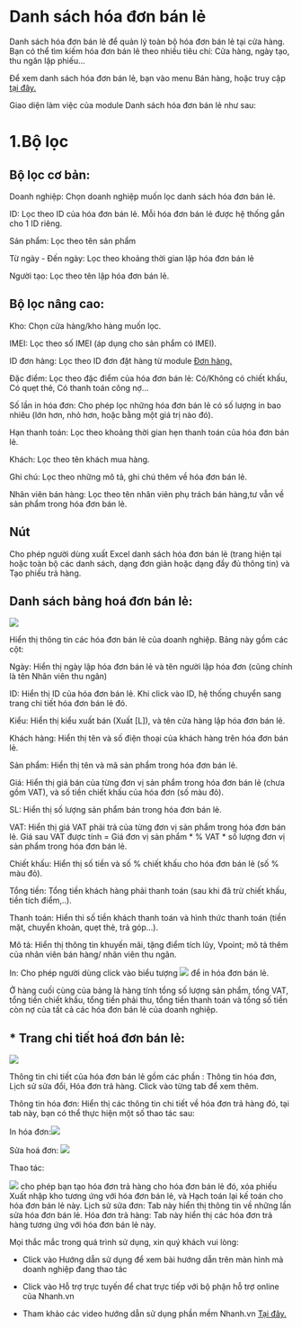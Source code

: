 # Danh sách hóa đơn bán lẻ

Danh sách hóa đơn bán lẻ để quản lý toàn bộ hóa đơn bán lẻ tại cửa hàng.
Bạn có thể tìm kiếm hóa đơn bán lẻ theo nhiều tiêu chí: Cửa hàng, ngày tạo, thu ngân lập phiếu...

Để xem danh sách hóa đơn bán lẻ, bạn vào menu Bán hàng, hoặc truy cập [tại đây.](https://new.nhanh.vn/pos/bill/index)

Giao diện làm việc của module Danh sách hóa đơn bán lẻ như sau:

# 1.Bộ lọc

## Bộ lọc cơ bản:

Doanh nghiệp: Chọn doanh nghiệp muốn lọc danh sách hóa đơn bán lẻ.

ID: Lọc theo ID của hóa đơn bán lẻ. Mỗi hóa đơn bán lẻ được hệ thống gắn cho 1 ID riêng.

Sản phẩm: Lọc theo tên sản phẩm

Từ ngày - Đến ngày: Lọc theo khoảng thời gian lập hóa đơn bán lẻ

Người tạo: Lọc theo tên lập hóa đơn bán lẻ.

## Bộ lọc nâng cao:

Kho: Chọn cửa hàng/kho hàng muốn lọc.

IMEI: Lọc theo số IMEI (áp dụng cho sản phẩm có IMEI).

ID đơn hàng: Lọc theo ID đơn đặt hàng từ module [Đơn hàng.](https://new.nhanh.vn/order/manage/index)

Đặc điểm: Lọc theo đặc điểm của hóa đơn bán lẻ: Có/Không có chiết khấu, Có quẹt thẻ, Có thanh toán công nợ...

Số lần in hóa đơn: Cho phép lọc những hóa đơn bán lẻ có số lượng in bao nhiêu (lớn hơn, nhỏ hơn, hoặc bằng một giá trị nào đó).

Hạn thanh toán: Lọc theo khoảng thời gian hẹn thanh toán của hóa đơn bán lẻ.

Khách: Lọc theo tên khách mua hàng.

Ghi chú: Lọc theo những mô tả, ghi chú thêm về hóa đơn bán lẻ.

Nhân viên bán hàng: Lọc theo tên nhân viên phụ trách bán hàng,tư vẫn về sản phẩm trong hóa đơn bán lẻ.

## Nút ![]()

Cho phép người dùng xuất Excel danh sách hóa đơn bán lẻ (trang hiện tại hoặc toàn bộ các danh sách, dạng đơn giản hoặc dạng đầy đủ thông tin) và Tạo phiếu trả hàng.

## Danh sách bảng hoá đơn bán lẻ:
![](https://raw.githubusercontent.com/nhanhapi/manual/master/docs/ban-hang/img/danh-sach-hoa-don-ban-le.png)

Hiển thị thông tin các hóa đơn bán lẻ của doanh nghiệp. Bảng này gồm các cột:

Ngày: Hiển thị ngày lập hóa đơn bán lẻ và tên người lập hóa đơn (cũng chính là tên Nhân viên thu ngân)

ID: Hiển thị ID của hóa đơn bán lẻ. Khi click vào ID, hệ thống chuyển sang trang chi tiết hóa đơn bán lẻ đó.

Kiểu: Hiển thị kiểu xuất bán (Xuất [L]), và tên cửa hàng lập hóa đơn bán lẻ.

Khách hàng: Hiển thị tên và số điện thoại của khách hàng trên hóa đơn bán lẻ.

Sản phẩm: Hiển thị tên và mã sản phẩm trong hóa đơn bán lẻ.

Giá: Hiển thị giá bán của từng đơn vị sản phẩm trong hóa đơn bán lẻ (chưa gồm VAT), và số tiền chiết khấu của hóa đơn (số màu đỏ).

SL: Hiển thị số lượng sản phẩm bán trong hóa đơn bán lẻ.

VAT: Hiển thị giá VAT phải trả của từng đơn vị sản phẩm trong hóa đơn bán lẻ. Giá sau VAT được tính = Giá đơn vị sản phẩm * % VAT * số lượng đơn vị sản phẩm trong hóa đơn bán lẻ.

Chiết khấu: Hiển thị số tiền và số % chiết khấu cho hóa đơn bán lẻ (số % màu đỏ).

Tổng tiền: Tổng tiền khách hàng phải thanh toán (sau khi đã trừ chiết khấu, tiền tích điểm,..).

Thanh toán: Hiển thi số tiền khách thanh toán và hình thức thanh toán (tiền mặt, chuyển khoản, quẹt thẻ, trả góp...).

Mô tả: Hiển thị thông tin khuyến mãi, tặng điểm tích lũy, Vpoint; mô tả thêm của nhân viên bán hàng/ nhân viên thu ngân.

In: Cho phép người dùng click vào biểu tượng ![](https://raw.githubusercontent.com/nhanhapi/manual/master/docs/ban-hang/img/may-in.png)  để in hóa đơn bán lẻ.

Ở hàng cuối cùng của bảng là hàng tính tổng số lượng sản phẩm, tổng VAT, tổng tiền chiết khấu, tổng tiền phải thu, tổng tiền thanh toán và tổng số tiền còn nợ của tất cả các hóa đơn bán lẻ của doanh nghiệp.

## * Trang chi tiết hoá đơn bán lẻ:
![](https://raw.githubusercontent.com/nhanhapi/manual/master/docs/ban-hang/img/chi-tiet-hoa-don-ban-le.png)

Thông tin chi tiết của hóa đơn bán lẻ gồm các phần : Thông tin hóa đơn, Lịch sử sửa đổi, Hóa đơn trả hàng. Click vào từng tab để xem thêm.

Thông tin hóa đơn: Hiển thị các thông tin chi tiết về hóa đơn trả hàng đó, tại tab này, bạn có thể thực hiện một số thao tác sau:

In hóa đơn:![](https://raw.githubusercontent.com/nhanhapi/manual/master/docs/ban-hang/img/in-hd.png?token=AQBB63O7L2DKRBTX5LBZYNK66GDWC)

Sửa hoá đơn: ![](https://raw.githubusercontent.com/nhanhapi/manual/master/docs/ban-hang/img/sua-hd.png?token=AQBB63O544RYTA2UHP7PTDC66GD2A)

Thao tác:

![](https://raw.githubusercontent.com/nhanhapi/manual/master/docs/ban-hang/img/sua-hoa-don-ban-lee.png?token=AQBB63PGZINTKOWCMEZTQV266GFJW) cho phép bạn tạo hóa đơn trả hàng cho hóa đơn bán lẻ đó, xóa phiếu Xuất nhập kho tương ứng với hóa đơn bán lẻ, và Hạch toán lại kế toán cho hóa đơn bán lẻ này.
Lịch sử sửa đơn: Tab này hiển thị thông tin về những lần sửa hóa đơn bán lẻ.
Hóa đơn trả hàng: Tab này hiển thị các hóa đơn trả hàng tương ứng với hóa đơn bán lẻ này.


Mọi thắc mắc trong quá trình sử dụng, xin quý khách vui lòng:

- Click vào  Hướng dẫn sử dụng để xem bài hướng dẫn trên màn hình mà doanh nghiệp đang thao tác

- Click vào  Hỗ trợ trực tuyến để chat trực tiếp với bộ phận hỗ trợ online của Nhanh.vn

- Tham khảo các video hướng dẫn sử dụng phần mềm Nhanh.vn [Tại đây.](https://www.youtube.com/playlist?list=PLzIvXH9OQtJPsxnm78xzUmhmMhgJEFl5q)
